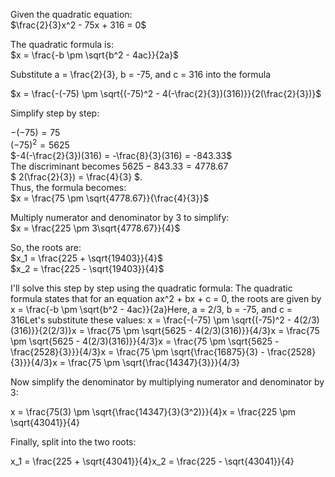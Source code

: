 Given the quadratic equation:  
$\frac{2}{3}x^2 - 75x + 316 = 0$

The quadratic formula is:  
$x = \frac{-b \pm \sqrt{b^2 - 4ac}}{2a}$

Substitute a = \frac{2}{3}, b = -75, and c = 316 into the formula

$x = \frac{-(-75) \pm \sqrt{(-75)^2 - 4(-\frac{2}{3})(316)}}{2(\frac{2}{3})}$

Simplify step by step:

$-(-75) = 75$  
$(-75)^2 = 5625$  
$-4(-\frac{2}{3})(316) = -\frac{8}{3}(316) = -843.33$  
The discriminant becomes $5625 - 843.33 = 4778.67$  
$ 2(\frac{2}{3}) = \frac{4}{3} $.  
Thus, the formula becomes:  
$x = \frac{75 \pm \sqrt{4778.67}}{\frac{4}{3}}$

Multiply numerator and denominator by 3 to simplify:  
$x = \frac{225 \pm 3\sqrt{4778.67}}{4}$

So, the roots are:  
$x_1 = \frac{225 + \sqrt{19403}}{4}$  
$x_2 = \frac{225 - \sqrt{19403}}{4}$


I'll solve this step by step using the quadratic formula: The quadratic formula states that for an equation ax^2 + bx + c = 0, the roots are given by x = \frac{-b \pm \sqrt{b^2 - 4ac}}{2a}Here, a = 2/3, b = -75, and c = 316Let's substitute these values: x = \frac{-(-75) \pm \sqrt{(-75)^2 - 4(2/3)(316)}}{2(2/3)}x = \frac{75 \pm \sqrt{5625 - 4(2/3)(316)}}{4/3}x = \frac{75 \pm \sqrt{5625 - 4(2/3)(316)}}{4/3}x = \frac{75 \pm \sqrt{5625 - \frac{2528}{3}}}{4/3}x = \frac{75 \pm \sqrt{\frac{16875}{3} - \frac{2528}{3}}}{4/3}x = \frac{75 \pm \sqrt{\frac{14347}{3}}}{4/3}

Now simplify the denominator by multiplying numerator and denominator by 3:

x = \frac{75(3) \pm \sqrt{\frac{14347}{3}(3^2)}}{4}x = \frac{225 \pm \sqrt{43041}}{4}

Finally, split into the two roots:

x_1 = \frac{225 + \sqrt{43041}}{4}x_2 = \frac{225 - \sqrt{43041}}{4}
